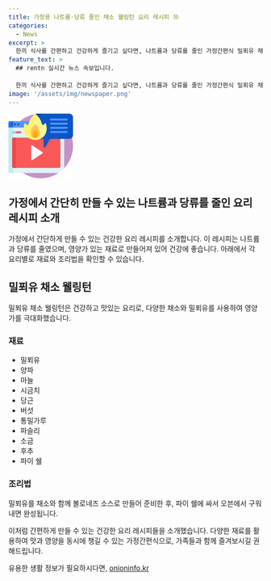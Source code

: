 ```yaml
---
title: 가정용 나트륨·당류 줄인 채소 웰링턴 요리 레시피 ⑩
categories:
  - News
excerpt: >
  한끼 식사를 간편하고 건강하게 즐기고 싶다면, 나트륨과 당류를 줄인 가정간편식 밀푀유 채소 웰링턴이 좋은 선택이다. 이 요리는 건강을 생각한 식단에 적합하며, 집에서 쉽게 만들 수 있다. 고기 대신 채소를 사용하여 채식주의자들에게도 이상적이다. 요리에 관한 자세한 내용을 확인하려면 아래 링크를 클릭해보자.
feature_text: >
  ## rentn 실시간 뉴스 속보입니다.

  한끼 식사를 간편하고 건강하게 즐기고 싶다면, 나트륨과 당류를 줄인 가정간편식 밀푀유 채소 웰링턴이 좋은 선택이다. 이 요리는 건강을 생각한 식단에 적합하며, 집에서 쉽게 만들 수 있다. 고기 대신 채소를 사용하여 채식주의자들에게도 이상적이다. 요리에 관한 자세한 내용을 확인하려면 아래 링크를 클릭해보자.
image: '/assets/img/newspaper.png'
---
```


<p><img src="/assets/img/news.png" alt="rentncar 속보" /></p>

<h2>가정에서 간단히 만들 수 있는 나트륨과 당류를 줄인 요리 레시피 소개</h2>

<p>가정에서 간단하게 만들 수 있는 건강한 요리 레시피를 소개합니다. 이 레시피는 나트륨과 당류를 줄였으며, 영양가 있는 재료로 만들어져 있어 건강에 좋습니다. 아래에서 각 요리별로 재료와 조리법을 확인할 수 있습니다.</p>

<h2>밀푀유 채소 웰링턴</h2>

<p data-ke-size="size16">밀푀유 채소 웰링턴은 건강하고 맛있는 요리로, 다양한 채소와 밀푀유를 사용하여 영양가를 극대화했습니다.</p>

<h3>재료</h3>

<ul>
  <li>밀푀유</li>
  <li>양파</li>
  <li>마늘</li>
  <li>시금치</li>
  <li>당근</li>
  <li>버섯</li>
  <li>통밀가루</li>
  <li>파슬리</li>
  <li>소금</li>
  <li>후추</li>
  <li>파이 쉘</li>
</ul>

<h3>조리법</h3>

<p data-ke-size="size16">밀푀유를 채소와 함께 볼로네즈 소스로 만들어 준비한 후, 파이 쉘에 싸서 오븐에서 구워내면 완성됩니다.</p>

<p>이처럼 간편하게 만들 수 있는 건강한 요리 레시피들을 소개했습니다. 다양한 재료를 활용하여 맛과 영양을 동시에 챙길 수 있는 가정간편식으로, 가족들과 함께 즐겨보시길 권해드립니다.</p>
유용한 생활 정보가 필요하시다면, <a href="https://onioninfo.kr" rel="dofollow">onioninfo.kr</a>


